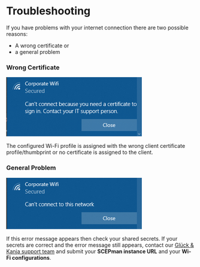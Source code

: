 # Troubleshooting

If you have problems with your internet connection there are two possible reasons:

* A wrong certificate or
* a general problem

### Wrong Certificate

![](.gitbook/assets/image%20%282%29.png)

The configured Wi-Fi profile is assigned with the wrong client certificate profile/thumbprint or no certificate is assigned to the client.

### General Problem

![](.gitbook/assets/image%20%2816%29.png)

If this error message appears then check your shared secrets. If your secrets are correct and the error message still appears, contact our [Glück & Kanja support team](mailto:support@glueckkanja.com) and submit your **SCEPman instance URL** and your **Wi-Fi configurations**.

